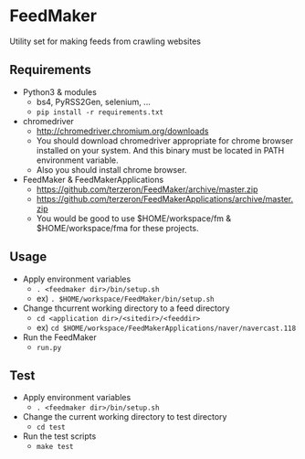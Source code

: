 FeedMaker
=========

Utility set for making feeds from crawling websites

Requirements
------------

* Python3 & modules
  * bs4, PyRSS2Gen, selenium, ...
  * `pip install -r requirements.txt`
* chromedriver
  * http://chromedriver.chromium.org/downloads
  * You should download chromedriver appropriate for chrome browser installed on your system. And this binary must be located in PATH environment variable.
  * Also you should install chrome browser.
* FeedMaker & FeedMakerApplications
  * https://github.com/terzeron/FeedMaker/archive/master.zip
  * https://github.com/terzeron/FeedMakerApplications/archive/master.zip
  * You would be good to use $HOME/workspace/fm & $HOME/workspace/fma for these projects.
  
Usage
-----

* Apply environment variables
  * `. <feedmaker dir>/bin/setup.sh`
  * ex) `. $HOME/workspace/FeedMaker/bin/setup.sh`
* Change thcurrent working directory to a feed directory
  * `cd <application dir>/<sitedir>/<feeddir>`
  * ex) `cd $HOME/workspace/FeedMakerApplications/naver/navercast.118`
* Run the FeedMaker
  * `run.py`

Test
----

* Apply environment variables 
  * `. <feedmaker dir>/bin/setup.sh`
* Change the current working directory to test directory
  * `cd test`
* Run the test scripts
  * `make test`
